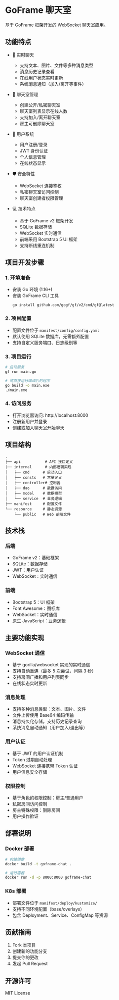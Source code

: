 # GoFrame 聊天室

基于 GoFrame 框架开发的 WebSocket 聊天室应用。

## 功能特点

- 💬 实时聊天

  - 支持文本、图片、文件等多种消息类型
  - 消息历史记录查看
  - 在线用户状态实时更新
  - 系统消息通知（加入/离开等事件）

- 👥 聊天室管理

  - 创建公开/私密聊天室
  - 聊天室列表显示在线人数
  - 支持加入/离开聊天室
  - 房主可删除聊天室

- 👤 用户系统

  - 用户注册/登录
  - JWT 身份认证
  - 个人信息管理
  - 在线状态显示

- 🛡️ 安全特性

  - WebSocket 连接鉴权
  - 私密聊天室访问控制
  - 聊天室创建者权限管理

- 💻 技术特点
  - 基于 GoFrame v2 框架开发
  - SQLite 数据存储
  - WebSocket 实时通信
  - 前端采用 Bootstrap 5 UI 框架
  - 支持断线重连机制

## 项目开发步骤

### 1. 环境准备

- 安装 Go 环境 (1.16+)
- 安装 GoFrame CLI 工具
  ```
  go install github.com/gogf/gf/v2/cmd/gf@latest
  ```

### 2. 项目配置

- 配置文件位于 `manifest/config/config.yaml`
- 默认使用 SQLite 数据库，无需额外配置
- 支持自定义服务端口、日志级别等

### 3. 项目运行

```bash
# 启动服务
gf run main.go

# 或直接运行编译后的程序
go build -o main.exe
./main.exe
```

### 4. 访问服务

- 打开浏览器访问: http://localhost:8000
- 注册新用户并登录
- 创建或加入聊天室开始聊天

## 项目结构

```
.
├── api           # API 接口定义
├── internal      # 内部逻辑实现
│   ├── cmd      # 启动入口
│   ├── consts   # 常量定义
│   ├── controller# 控制器
│   ├── dao      # 数据访问
│   ├── model    # 数据模型
│   └── service  # 业务逻辑
├── manifest     # 配置文件
└── resource     # 静态资源
    └── public   # Web 前端文件
```

## 技术栈

### 后端

- GoFrame v2：基础框架
- SQLite：数据存储
- JWT：用户认证
- WebSocket：实时通信

### 前端

- Bootstrap 5：UI 框架
- Font Awesome：图标库
- WebSocket：实时通信
- 原生 JavaScript：业务逻辑

## 主要功能实现

### WebSocket 通信

- 基于 gorilla/websocket 实现的实时通信
- 支持自动重连（最多 5 次尝试，间隔 3 秒）
- 支持房间广播和用户列表同步
- 在线状态实时更新

### 消息处理

- 支持多种消息类型：文本、图片、文件
- 文件上传使用 Base64 编码传输
- 消息持久化存储，支持历史记录查询
- 系统消息自动通知（用户加入/退出等）

### 用户认证

- 基于 JWT 的用户认证机制
- Token 过期自动处理
- WebSocket 连接携带 Token 认证
- 用户信息安全存储

### 权限控制

- 基于角色的权限控制：房主/普通用户
- 私密房间访问控制
- 房主特殊权限：删除房间
- 用户操作验证

## 部署说明

### Docker 部署

```bash
# 构建镜像
docker build -t goframe-chat .

# 运行容器
docker run -d -p 8000:8000 goframe-chat
```

### K8s 部署

- 部署文件位于 `manifest/deploy/kustomize/`
- 支持不同环境配置（base/overlays）
- 包含 Deployment、Service、ConfigMap 等资源

## 贡献指南

1. Fork 本项目
2. 创建新的功能分支
3. 提交你的更改
4. 发起 Pull Request

## 开源许可

MIT License
